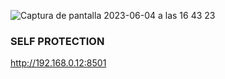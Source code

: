![Captura de pantalla 2023-06-04 a las 16 43 23](https://github.com/JesusGuardiaRamirez/SYL/assets/125477881/27846656-acd9-4e87-88d9-4543149b361a)



### SELF PROTECTION




http://192.168.0.12:8501


